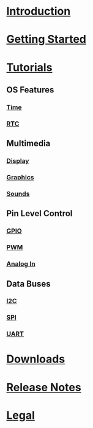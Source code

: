 # [Introduction](intro.md)

# [Getting Started](getting-started.md)

# [Tutorials](tutorials/intro.md)

## OS Features
### [Time](tutorials/time.md)
### [RTC](tutorials/rtc.md)

## Multimedia
### [Display](tutorials/displays.md)
### [Graphics](tutorials/graphics.md)
### [Sounds](tutorials/sounds.md)

## Pin Level Control
### [GPIO](tutorials/gpio.md)
### [PWM](tutorials/pwm.md)
### [Analog In](tutorials/analog-in.md)

## Data Buses
### [I2C](tutorials/i2c.md)
### [SPI](tutorials/spi.md)
### [UART](tutorials/uart.md)

# [Downloads](downloads.md)
# [Release Notes](release-notes.md)
# [Legal](../../hardware/legal.md)
